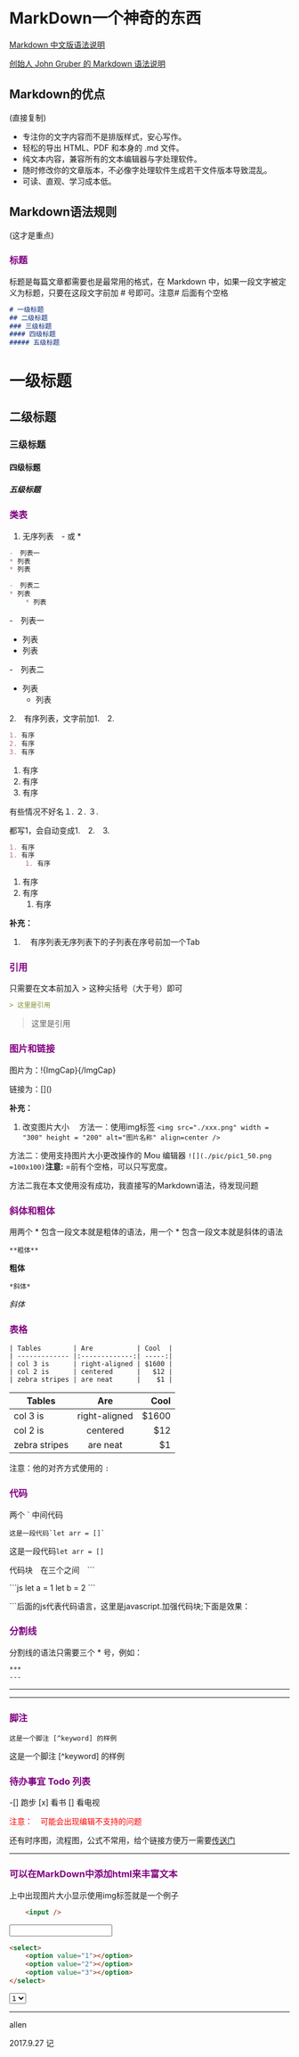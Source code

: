 # MarkDown一个神奇的东西

[Markdown 中文版语法说明](http://www.jianshu.com/p/1e402922ee32/)

[创始人 John Gruber 的 Markdown 语法说明](https://daringfireball.net/projects/markdown/syntax)

## Markdown的优点

(直接复制)
* 专注你的文字内容而不是排版样式，安心写作。
* 轻松的导出 HTML、PDF 和本身的 .md 文件。
* 纯文本内容，兼容所有的文本编辑器与字处理软件。
* 随时修改你的文章版本，不必像字处理软件生成若干文件版本导致混乱。
* 可读、直观、学习成本低。


## Markdown语法规则

(这才是重点)

### <font color=#800080>标题</font>

标题是每篇文章都需要也是最常用的格式，在 Markdown 中，如果一段文字被定义为标题，只要在这段文字前加 # 号即可。注意# 后面有个空格
```markdown
# 一级标题
## 二级标题
### 三级标题
#### 四级标题
##### 五级标题
```
# 一级标题
## 二级标题
### 三级标题
#### 四级标题
##### 五级标题

### <font color=#800080>类表</font>

1. 无序列表　- 或 *

```Markdown
-　列表一
* 列表
* 列表

-　列表二
* 列表
    * 列表
```
-　列表一
* 列表
* 列表

-　列表二
* 列表
    * 列表

2.　有序列表，文字前加1.　2.

```Markdown
1. 有序
2. 有序
3. 有序
```
1. 有序
2. 有序
3. 有序

有些情况不好名１. ２. ３.

都写1，会自动变成1.　2.　3.
```Markdown
1. 有序
1. 有序
    1. 有序
```

1. 有序
1. 有序
    1. 有序

**补充：**

1. 　有序列表无序列表下的子列表在序号前加一个Tab


### <font color=#800080>引用</font>

只需要在文本前加入 > 这种尖括号（大于号）即可
```MarkDown
> 这里是引用
```
> 这里是引用


### <font color=#800080>图片和链接</font>

图片为：\![](){ImgCap}{/ImgCap}

链接为：\[]()

**补充：**

1. 改变图片大小
　方法一：使用img标签
`<img src="./xxx.png" width = "300" height = "200" alt="图片名称" align=center />`

  方法二：使用支持图片大小更改操作的 Mou 编辑器
`![](./pic/pic1_50.png =100x100)`**注意:**  =前有个空格，可以只写宽度。

方法二我在本文使用没有成功，我直接写的Markdown语法，待发现问题

### <font color=#800080>斜体和粗体</font>
用两个 * 包含一段文本就是粗体的语法，用一个 * 包含一段文本就是斜体的语法
```
**粗体**
```
**粗体**

```
*斜体*
```
*斜体*

### <font color=#800080>表格</font>

```
| Tables        | Are           | Cool  |
| ------------- |:-------------:| -----:|
| col 3 is      | right-aligned | $1600 |
| col 2 is      | centered      |   $12 |
| zebra stripes | are neat      |    $1 |
```
| Tables        | Are           | Cool  |
| ------------- |:-------------:| -----:|
| col 3 is      | right-aligned | $1600 |
| col 2 is      | centered      |   $12 |
| zebra stripes | are neat      |    $1 |


注意：他的对齐方式使用的 `:`


### <font color=#800080>代码</font>

两个 \` 中间代码
```
这是一段代码`let arr = []`
```
这是一段代码`let arr = []`

代码块　在三个之间　\```

\```js
let a = 1
let b = 2
\```

\```后面的js代表代码语言，这里是javascript.加强代码块;下面是效果：

### <font color=#800080>分割线</font>

分割线的语法只需要三个 * 号，例如：

```
***
---
```

***

---

### <font color=#800080>脚注</font>

```
这是一个脚注 [^keyword] 的样例
```
这是一个脚注 [^keyword] 的样例


### <font color=#800080>待办事宜 Todo 列表</font>

-[] 跑步
[x] 看书
[] 看电视


<font color=red>注意：　可能会出现编辑不支持的问题</font>


还有时序图，流程图，公式不常用，给个链接方便万一需要[传送门](http://www.jianshu.com/p/0b257de21eb5)


---
### <font color=#800080>可以在MarkDown中添加html来丰富文本</font>

上中出现图片大小显示使用img标签就是一个例子

```html
    <input />
```
<input />

```html
<select>
    <option value="1"></option>
    <option value="2"></option>
    <option value="3"></option>
</select>
```
<select>
    <option value="1">1</option>
    <option value="2">2</option>
    <option value="3">3</option>
</select>

---

allen

2017.9.27 记



